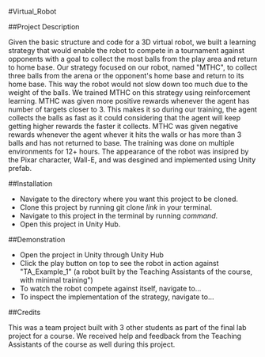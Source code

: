 #Virtual_Robot

##Project Description

  Given the basic structure and code for a 3D virtual robot, we built a learning strategy that would enable the robot to compete in a tournament against opponents with a goal to collect the most balls from the play area and return to home base. Our strategy focused on our robot, named "MTHC", to collect three balls from the arena or the opponent's home base and return to its home base. This way the robot would not slow down too much due to the weight of the balls. We trained MTHC on this strategy using reinforcement learning. MTHC was given more positive rewards whenever the agent has number of targets closer to 3. This makes it so during our training, the agent collects the balls as fast as it could considering that the agent will keep getting higher rewards the faster it collects. MTHC was given negative rewards whenever the agent whever it hits the walls or has more than 3 balls and has not returned to base. The training was done on multiple environments for 12+ hours. The appearance of the robot was insipred by the Pixar character, Wall-E, and was desgined and implemented using Unity prefab.

##Installation

- Navigate to the directory where you want this project to be cloned.
- Clone this project by running git clone *link* in your terminal.
- Navigate to this project in the terminal by running *command*.
- Open this project in Unity Hub.

##Demonstration
- Open the project in Unity through Unity Hub
- Click the play button on top to see the robot in action against "TA_Example_1" (a robot built by the Teaching Assistants of the course, with minimal training")
- To watch the robot compete against itself, navigate to...
- To inspect the implementation of the strategy, navigate to...

##Credits

  This was a team project built with 3 other students as part of the final lab project for a course. We received help and feedback from the Teaching Assistants of the course as well during this project. 
